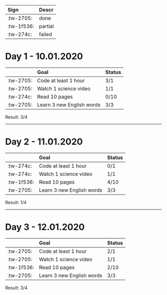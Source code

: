 | Sign  | Descr  |
|  :------------ | :------------ |
|:tw-2705: | done |
|:tw-1f536: | partial |
|:tw-274c: | failed |

# Day 1 - 10.01.2020

|| Goal  | Status  |
|  :------------ | :------------ | :------------ |
|:tw-2705:|  Code at least 1 hour | 3/1  |
|:tw-2705:|  Watch 1 science video | 1/1  |
|:tw-274c:|  Read 10 pages | 0/10  |
|:tw-2705:|  Learn 3 new English words | 3/3  |

Result: 3/4

------------

# Day 2 - 11.01.2020

|| Goal  | Status  |
|  :------------ | :------------ | :------------ |
|:tw-274c: |  Code at least 1 hour | 0/1  |
|:tw-274c: |  Watch 1 science video | 1/1  |
|:tw-1f536:|  Read 10 pages | 4/10  |
|:tw-2705:|  Learn 3 new English words | 3/3  |

Result: 1/4

------------

# Day 3 - 12.01.2020

|| Goal  | Status  |
|  :------------ | :------------ | :------------ |
| :tw-2705: |  Code at least 1 hour | 2/1  |
|:tw-2705:|  Watch 1 science video | 1/1  |
|:tw-1f536:|  Read 10 pages | 2/10  |
|:tw-2705:|  Learn 3 new English words | 3/3  |

Result: 3/4

